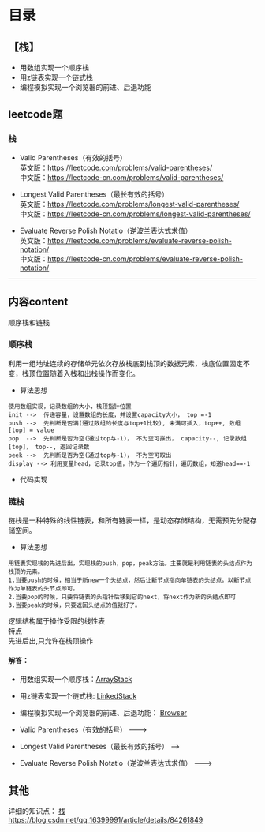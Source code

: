 # 目录
## 【栈】
-   用数组实现一个顺序栈
-   用z链表实现一个链式栈
-   编程模拟实现一个浏览器的前进、后退功能

## leetcode题

### 栈
-   Valid Parentheses（有效的括号）    
英文版：https://leetcode.com/problems/valid-parentheses/    
中文版：https://leetcode-cn.com/problems/valid-parentheses/    

-   Longest Valid Parentheses（最长有效的括号）    
英文版：https://leetcode.com/problems/longest-valid-parentheses/    
中文版：https://leetcode-cn.com/problems/longest-valid-parentheses/    

-   Evaluate Reverse Polish Notatio（逆波兰表达式求值）   
英文版：https://leetcode.com/problems/evaluate-reverse-polish-notation/    
中文版：https://leetcode-cn.com/problems/evaluate-reverse-polish-notation/    


--------------------

## 内容content

顺序栈和链栈      

### 顺序栈     
利用一组地址连续的存储单元依次存放栈底到栈顶的数据元素，栈底位置固定不变，栈顶位置随着入栈和出栈操作而变化。

-   算法思想
```
使用数组实现，记录数组的大小，栈顶指针位置   
init -->  传递容量，设置数组的长度，并设置capacity大小， top =-1
push -->  先判断是否满(通过数组的长度与top+1比较), 未满可插入，top++, 数组[top] = value 
pop  -->  先判断是否为空(通过top与-1)， 不为空可推出， capacity--, 记录数组[top]， top--, 返回记录数
peek -->  先判断是否为空(通过top与-1)， 不为空可取出
display --> 利用变量head，记录top值，作为一个遍历指针，遍历数组，知道head==-1
```
-   代码实现

### 链栈    
链栈是一种特殊的线性链表，和所有链表一样，是动态存储结构，无需预先分配存储空间。

-   算法思想
```
用链表实现栈的先进后出，实现栈的push，pop，peak方法。主要就是利用链表的头结点作为栈顶的元素。
1.当要push的时候，相当于新new一个头结点，然后让新节点指向单链表的头结点。以新节点作为单链表的头节点即可。
2.当要pop的时候，只要将链表的头指针后移到它的next，将next作为新的头结点即可
3.当要peak的时候，只要返回头结点的值就好了。
```

逻辑结构属于操作受限的线性表  
特点  
先进后出,只允许在栈顶操作       



#### 解答：
-   用数组实现一个顺序栈：[ArrayStack](https://github.com/GavinAlison/leetcode/tree/master/algorithm/src/main/java/com/alison/ArrayStack.java)
-   用z链表实现一个链式栈: [LinkedStack](https://github.com/GavinAlison/leetcode/tree/master/algorithm/src/main/java/com/alison/LinkedStack.java)
-   编程模拟实现一个浏览器的前进、后退功能： [Browser](https://github.com/GavinAlison/leetcode/tree/master/algorithm/src/main/java/com/alison/Browser.java)


-   Valid Parentheses（有效的括号）  --->  
-   Longest Valid Parentheses（最长有效的括号）  -->
-   Evaluate Reverse Polish Notatio（逆波兰表达式求值） --->




## 其他
详细的知识点：  [栈](https://blog.csdn.net/qq_16399991/article/details/84261849)
https://blog.csdn.net/qq_16399991/article/details/84261849


